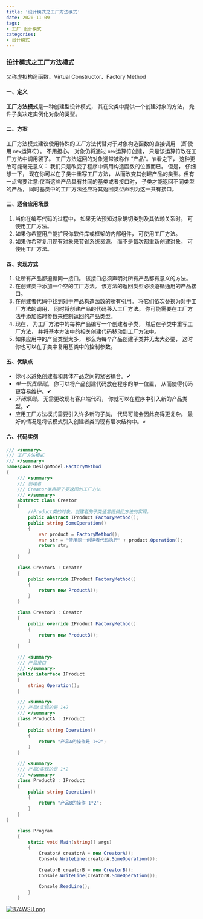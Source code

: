 ```yaml
---
title: '设计模式之工厂方法模式'
date: 2020-11-09
tags:
- 工厂 设计模式 
categories:
- 设计模式
---
```


### 设计模式之工厂方法模式 

又称虚拟构造函数、Virtual Constructor、Factory Method

#### 一、定义

**工厂方法模式**是一种创建型设计模式， 其在父类中提供一个创建对象的方法， 允许子类决定实例化对象的类型。

#### 二、方案

工厂方法模式建议使用特殊的*工厂*方法代替对于对象构造函数的直接调用 （即使用 `new`运算符）。 不用担心， 对象仍将通过 `new`运算符创建， 只是该运算符改在工厂方法中调用罢了。 工厂方法返回的对象通常被称作 “产品”。乍看之下， 这种更改可能毫无意义： 我们只是改变了程序中调用构造函数的位置而已。 但是， 仔细想一下， 现在你可以在子类中重写工厂方法， 从而改变其创建产品的类型。但有一点需要注意:仅当这些产品具有共同的基类或者接口时， 子类才能返回不同类型的产品， 同时基类中的工厂方法还应将其返回类型声明为这一共有接口。

#### 三、适合应用场景

1. 当你在编写代码的过程中， 如果无法预知对象确切类别及其依赖关系时， 可使用工厂方法。
2. 如果你希望用户能扩展你软件库或框架的内部组件， 可使用工厂方法。
3. 如果你希望复用现有对象来节省系统资源， 而不是每次都重新创建对象， 可使用工厂方法。

#### 四、实现方式

1. 让所有产品都遵循同一接口。 该接口必须声明对所有产品都有意义的方法。
2. 在创建类中添加一个空的工厂方法。 该方法的返回类型必须遵循通用的产品接口。
3. 在创建者代码中找到对于产品构造函数的所有引用。 将它们依次替换为对于工厂方法的调用， 同时将创建产品的代码移入工厂方法。 你可能需要在工厂方法中添加临时参数来控制返回的产品类型。
4. 现在， 为工厂方法中的每种产品编写一个创建者子类， 然后在子类中重写工厂方法， 并将基本方法中的相关创建代码移动到工厂方法中。
5. 如果应用中的产品类型太多， 那么为每个产品创建子类并无太大必要， 这时你也可以在子类中复用基类中的控制参数。

#### 五、优缺点

-  你可以避免创建者和具体产品之间的紧密耦合。✔
-  *单一职责原则*。 你可以将产品创建代码放在程序的单一位置， 从而使得代码更容易维护。✔
-  *开闭原则*。 无需更改现有客户端代码， 你就可以在程序中引入新的产品类型。✔
- 应用工厂方法模式需要引入许多新的子类， 代码可能会因此变得更复杂。 最好的情况是将该模式引入创建者类的现有层次结构中。×

#### 六、代码实例

```c#
/// <summary>
/// 工厂方法模式 
/// </summary>
namespace DesignModel.FactoryMethod
{
    /// <summary>
    /// 创建者
    /// Creator类声明了要返回的工厂方法
    /// </summary>
    abstract class Creator
    {
        //Product类的对象。创建者的子类通常提供此方法的实现。
        public abstract IProduct FactoryMethod();
        public string SomeOperation()
        {
            var product = FactoryMethod();
            var str = "使用同一创建者代码执行" + product.Operation();
            return str;
        }
    }

    class CreatorA : Creator
    {
        public override IProduct FactoryMethod()
        {
            return new ProductA();
        }
    }

    class CreatorB : Creator
    {
        public override IProduct FactoryMethod()
        {
            return new ProductB();
        }
    }

    /// <summary>
    /// 产品接口
    /// </summary>
    public interface IProduct
    {
        string Operation();
    }

    /// <summary>
    /// 产品A实现的是 1+2
    /// </summary>
    class ProductA : IProduct
    {
        public string Operation()
        {
            return "产品A的操作是 1+2";
        }
    }

    /// <summary>
    /// 产品B实现的是 1*2
    /// </summary>
    class ProductB : IProduct
    {
        public string Operation()
        {
            return "产品B的操作 1*2";
        }
    }
}
```

 

```c#
    class Program
    {
        static void Main(string[] args)
        {
            CreatorA creatorA = new CreatorA();
            Console.WriteLine(creatorA.SomeOperation());

            CreatorB creatorB = new CreatorB();
            Console.WriteLine(creatorB.SomeOperation());

            Console.ReadLine();
        }
    }
```



[![B74WSU.png](https://s1.ax1x.com/2020/11/09/B74WSU.png)](https://imgchr.com/i/B74WSU)









